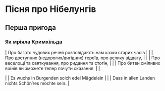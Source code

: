 # Пісня про Нібелунгів

## Перша пригода

### Як мріяла Кримхільда

| Про багато чудових речей розповідають нам казки старих часів | |
| Про доступних (недорогих/вигідних) героїв, про велику відвагу, | |
| Про веселощі та святкування, про ридання та стогін, | |
| Про битви сміливих воїнів ви зможете тепер почути сказання. | |

| | Es wuchs in Burgenden solch edel Mägdelein |
| | Dass in allen Landen nichts Schönʼres möchte sein. |


